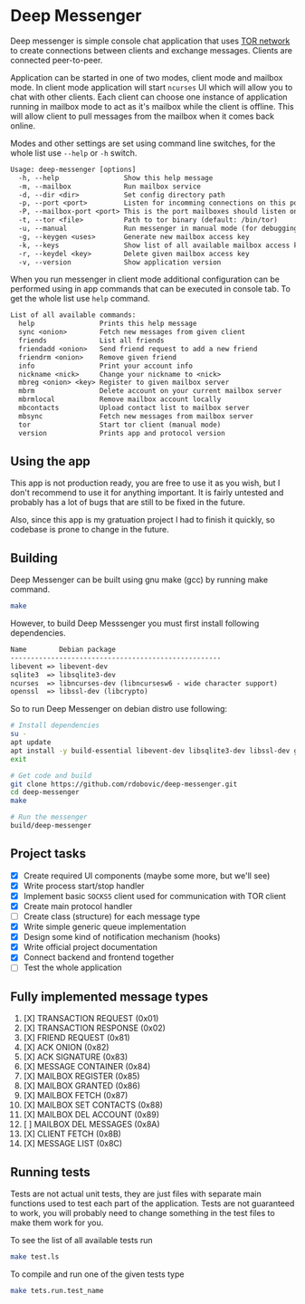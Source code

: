 # Deep Messenger

Deep messenger is simple console chat application that uses [TOR network](https://www.torproject.org) to create connections between clients and exchange messages. Clients are connected peer-to-peer.

Application can be started in one of two modes, client mode and mailbox mode. In client mode application will start `ncurses` UI which will allow you to chat with other clients. Each client can choose one instance of application running in mailbox mode to act as it's mailbox while the client is offline. This will allow client to pull messages from the mailbox when it comes back online.

Modes and other settings are set using command line switches, for the whole list use `--help` or `-h` switch.

```txt
Usage: deep-messenger [options]
  -h, --help                Show this help message
  -m, --mailbox             Run mailbox service
  -d, --dir <dir>           Set config directory path
  -p, --port <port>         Listen for incomming connections on this port
  -P, --mailbox-port <port> This is the port mailboxes should listen on
  -t, --tor <file>          Path to tor binary (default: /bin/tor)
  -u, --manual              Run messenger in manual mode (for debugging)
  -g, --keygen <uses>       Generate new mailbox access key
  -k, --keys                Show list of all available mailbox access keys
  -r, --keydel <key>        Delete given mailbox access key
  -v, --version             Show application version
```

When you run messenger in client mode additional configuration can be performed using in app commands that can be executed in console tab. To get the whole list use `help` command.

```txt
List of all available commands:
  help                Prints this help message
  sync <onion>        Fetch new messages from given client
  friends             List all friends
  friendadd <onion>   Send friend request to add a new friend
  friendrm <onion>    Remove given friend
  info                Print your account info
  nickname <nick>     Change your nickname to <nick>
  mbreg <onion> <key> Register to given mailbox server
  mbrm                Delete account on your current mailbox server
  mbrmlocal           Remove mailbox account locally
  mbcontacts          Upload contact list to mailbox server
  mbsync              Fetch new messages from mailbox server
  tor                 Start tor client (manual mode)
  version             Prints app and protocol version
```

## Using the app

This app is not production ready, you are free to use it as you wish, but I don't recommend to use it for anything important. It is fairly untested and probably has a lot of bugs that are still to be fixed in the future.

Also, since this app is my gratuation project I had to finish it quickly, so codebase is prone to change in the future.

## Building

Deep Messenger can be built using gnu make (gcc) by running make command.

```bash
make
```

However, to build Deep Messsenger you must first install following dependencies.

```txt
Name        Debian package
----------------------------------------------------
libevent => libevent-dev
sqlite3  => libsqlite3-dev
ncurses  => libncurses-dev (libncursesw6 - wide character support)
openssl  => libssl-dev (libcrypto)
```

So to run Deep Messenger on debian distro use following:
```bash
# Install dependencies
su -
apt update
apt install -y build-essential libevent-dev libsqlite3-dev libssl-dev git libncurses-dev tor
exit

# Get code and build
git clone https://github.com/rdobovic/deep-messenger.git
cd deep-messenger
make

# Run the messenger
build/deep-messenger
```

## Project tasks

- [X] Create required UI components (maybe some more, but we'll see)
- [X] Write process start/stop handler
- [X] Implement basic `SOCKS5` client used for communication with TOR client
- [X] Create main protocol handler
- [ ] Create class (structure) for each message type
- [X] Write simple generic queue implementation
- [X] Design some kind of notification mechanism (hooks)
- [X] Write official project documentation
- [X] Connect backend and frontend together
- [ ] Test the whole application

## Fully implemented message types

1. [X] TRANSACTION REQUEST (0x01)
2. [X] TRANSACTION RESPONSE (0x02)
3. [X] FRIEND REQUEST (0x81)
4. [X] ACK ONION (0x82)
5. [X] ACK SIGNATURE (0x83)
6. [X] MESSAGE CONTAINER (0x84)
7. [X] MAILBOX REGISTER (0x85)
8. [X] MAILBOX GRANTED (0x86)
9. [X] MAILBOX FETCH (0x87)
10. [X] MAILBOX SET CONTACTS (0x88)
11. [X] MAILBOX DEL ACCOUNT (0x89)
12. [ ] MAILBOX DEL MESSAGES (0x8A)
13. [X] CLIENT FETCH (0x8B)
14. [X] MESSAGE LIST (0x8C)

## Running tests

Tests are not actual unit tests, they are just files with separate main functions used to test each part of the application. Tests are not guaranteed to work, you will probably need to change something in the test files to make them work for you.

To see the list of all available tests run

```bash
make test.ls
```

To compile and run one of the given tests type

```bash
make tets.run.test_name
```
